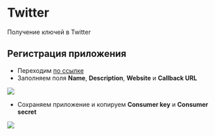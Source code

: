# Twitter

Получение ключей в Twitter

## Регистрация приложения

* Переходим [по ссылке][1]
* Заполняем поля **Name**, **Description**, **Website** и **Callback URL**

[![](https://file.modx.pro/files/b/b/c/bbca07c18b67915fffb13157be14a3cfs.jpg)](https://file.modx.pro/files/b/b/c/bbca07c18b67915fffb13157be14a3cf.png)

* Сохраняем приложение и копируем **Consumer key** и **Consumer secret**

[![](https://file.modx.pro/files/5/0/b/50bad2338db3ea9841469af73d7a083as.jpg)](https://file.modx.pro/files/5/0/b/50bad2338db3ea9841469af73d7a083a.png)

[1]: https://dev.twitter.com/apps/new
